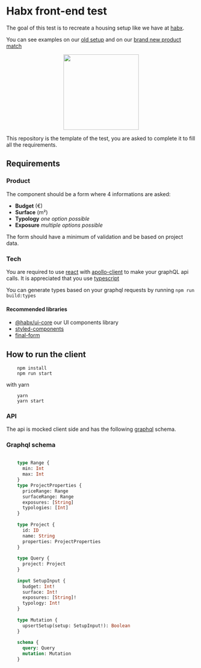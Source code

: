 # Habx front-end test

The goal of this test is to recreate a housing setup like we have at
[habx](https://www.habx.com/fr/).

You can see examples on our
[old setup](https://www.habx.com/setup/involvements/champs-joliot/fondamentals)
and on our
[brand new product match](https://www.habx-dev.fr/prj/iframe?url=https%3A%2F%2Fwww.habx.com%2Fmatch%2Fhabx%2Fprojects%2Fdemo-fr%2Fsetup%2F0%3F)

<p align="center" style="margin: 0 20%">
  <img height="200" src="https://res.cloudinary.com/habx/image/upload/tech/front-test/setup.png" />
</p>

This repository is the template of the test, you are asked to complete
it to fill all the requirements.

## Requirements

### Product

The component should be a form where 4 informations are asked:
* **Budget** (€)
* **Surface** (m²)
* **Typology** *one option possible*
* **Exposure** *multiple options possible*

The form should have a minimum of validation and be based on project
data.

### Tech
You are required to use [react](https://github.com/facebook/react) with
[apollo-client](https://github.com/apollographql/react-apollo) to make
your graphQL api calls. It is appreciated that you use
[typescript](https://github.com/microsoft/TypeScript)

You can generate types based on your graphql requests by running `npm
run build:types`

#### Recommended libraries
* [@habx/ui-core](https://github.com/habx/ui-core) our UI components
  library
* [styled-components](https://github.com/styled-components/styled-components)
* [final-form](https://github.com/final-form/react-final-form)


## How to run the client
```shell
    npm install
    npm run start
```

with yarn
```shell
    yarn
    yarn start
```

### API

The api is mocked client side and has the following
[graphql](https://graphql.org/) schema.

### Graphql schema
```graphql
    
    type Range {
      min: Int
      max: Int
    }
    type ProjectProperties {
      priceRange: Range
      surfaceRange: Range
      exposures: [String]
      typologies: [Int]
    }
    
    type Project {
      id: ID
      name: String
      properties: ProjectProperties
    }
    
    type Query {
      project: Project
    }
    
    input SetupInput {
      budget: Int!
      surface: Int!
      exposures: [String]!
      typology: Int!
    }
    
    type Mutation {
      upsertSetup(setup: SetupInput!): Boolean
    }
    
    schema {
      query: Query
      mutation: Mutation
    }
      
```

